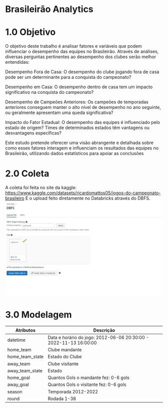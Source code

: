 # Brasileirão Analytics
# 1.0 Objetivo
O objetivo deste trabalho é analisar fatores e variáveis que podem influenciar o desempenho das equipes no Brasileirão. Através de análises, diversas perguntas pertinentes ao desempenho dos clubes serão melhor entendidas:

Desempenho Fora de Casa: O desempenho do clube jogando fora de casa pode ser um determinante para a conquista do campeonato?

Desempenho em Casa: O desempenho dentro de casa tem um impacto significativo na conquista do campeonato?

Desempenho de Campeões Anteriores: Os campeões de temporadas anteriores conseguem manter o alto nível de desempenho no ano seguinte, ou geralmente apresentam uma queda significativa?

Impacto do Fator Estadual: O desempenho das equipes é influenciado pelo estado de origem? Times de determinados estados têm vantagens ou desvantagens específicas?

Este estudo pretende oferecer uma visão abrangente e detalhada sobre como esses fatores interagem e influenciam os resultados das equipes no Brasileirão, utilizando dados estatísticos para apoiar as conclusões


# 2.0 Coleta

A coleta foi feita no site da kaggle: https://www.kaggle.com/datasets/ricardomattos05/jogos-do-campeonato-brasileiro
E o upload feito diretamente no Databricks através do DBFS.
![image](253181e3-70f7-469a-8e87-2f8334d9106d.jfif)

# 3.0 Modelagem
|Atributos | Descrição |
|----------|-----------|
|datetime | Data e horário do jogo: 2012-06-06 20:30:00 - 2022-11-13 16:00:00 |
|home_team|	Clube mandante |
|home_team_state | Estado do Clube |
|away_team | Clube visitante |
|away_team_state | Estado |
|home_goal | Quantos Gols o mandante fez: 0-6 gols |
|away_goal|	Quantos Gols o visitante fez: 0-6 gols |
|season | Temporada 2012-2022 |
|round| Rodada 1-38 |



